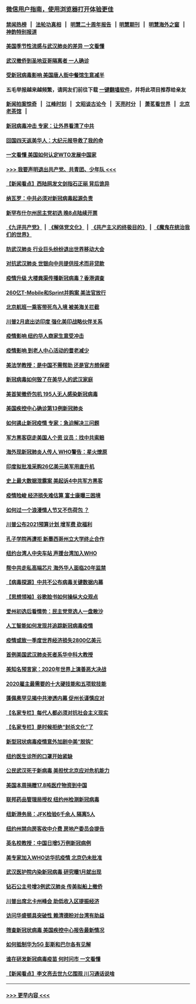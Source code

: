 ### [微信用户指南，使用浏览器打开体验更佳](https://github.com/gfw-breaker/banned-news1/blob/master/indexes/wechat-guide.md?t=0)
#### [禁闻热榜](热点新闻.md?t=0)  &nbsp;&nbsp;|&nbsp;&nbsp; [法轮功真相](https://github.com/gfw-breaker/truth/blob/master/README.md?t=0) &nbsp;&nbsp;|&nbsp;&nbsp; [明慧二十周年报告](https://github.com/gfw-breaker/mh-reports/blob/master/README.md?t=0) &nbsp;&nbsp;|&nbsp;&nbsp;[明慧期刊](https://github.com/gfw-breaker/mh-qikan) &nbsp;&nbsp;|&nbsp;&nbsp; [明慧海外之窗](https://github.com/gfw-breaker/mh-news/blob/master/README.md?t=0) &nbsp;&nbsp;|&nbsp;&nbsp; [神韵特别报道](https://github.com/gfw-breaker/mh-news/blob/master/shenyun.md?t=0)
#### [美国季节性流感与武汉肺炎的差异 一文看懂](../pages/nsc412/n11862428.md?t=02121211) 
#### [武汉撤侨到圣地亚哥隔离者 一人确诊](../pages/nsc412/n11862460.md?t=02121211) 
#### [受新冠病毒影响 美国唐人街中餐馆生意减半](../pages/nsc412/n11861940.md?t=02121211) 
#### 五毛举报越来越频繁，请网友们前往下载 [一键翻墙软件](https://github.com/gfw-breaker/ssr-accounts)，并将此项目推荐给亲友
#### [新闻拍案惊奇](https://github.com/gfw-breaker/banned-news1/blob/master/pages/link4.md) &nbsp;&nbsp;|&nbsp;&nbsp; [江峰时刻](https://github.com/gfw-breaker/banned-news1/blob/master/pages/link4.md) &nbsp;&nbsp;|&nbsp;&nbsp; [文昭谈古论今](https://github.com/gfw-breaker/banned-news1/blob/master/pages/link4.md) &nbsp;&nbsp;|&nbsp;&nbsp; [天亮时分](https://github.com/gfw-breaker/banned-news1/blob/master/pages/link4.md) &nbsp;&nbsp;|&nbsp;&nbsp; [萧茗看世界](https://github.com/gfw-breaker/banned-news1/blob/master/pages/link4.md) &nbsp;&nbsp;|&nbsp;&nbsp; [北京老茶馆](https://github.com/gfw-breaker/banned-news1/blob/master/pages/link4.md) &nbsp;&nbsp;|&nbsp;&nbsp; 
#### [新冠病毒冲击 专家：让外界看清了中共](../pages/nsc412/n11862280.md?t=02121211) 
#### [回国四天返美华人：大纪元报导救了我的命](../pages/nsc412/n11862181.md?t=02121211) 
#### [一文看懂 美国如何认定WTO发展中国家](../pages/nsc412/n11862051.md?t=02121211) 
#### [>>> 我要声明退出共产党、共青团、少年队 <<<](https://github.com/begood0513/goodnews/blob/master/quit/letter.md) 
#### [【新闻看点】西陆网发文剑指石正丽 背后诡异](../pages/nsc412/n11861792.md?t=02121211) 
#### [纳瓦罗：中共必须对新冠病毒起源负责](../pages/nsc412/n11861810.md?t=02121211) 
#### [新罕布什尔州民主党初选 晚8点陆续开票](../pages/nsc412/n11861872.md?t=02121211) 
#### [《九评共产党》](https://github.com/begood0513/9ping.md/blob/master/README.md) &nbsp;|&nbsp; [《解体党文化》](../../../../jtdwh.md/blob/master/README.md)  &nbsp;|&nbsp; [《共产主义的终极目的》](../../../../gczydzjmd.md/blob/master/README.md) &nbsp;|&nbsp; [《魔鬼在统治我们的世界》](../../../../mgztzwmdsj.md/blob/master/README.md) 
#### [防武汉肺炎 行业巨头纷纷退出世界移动大会](../pages/nsc412/n11861795.md?t=02121211) 
#### [对抗武汉肺炎 世银向中共提供技术而非贷款](../pages/nsc412/n11861652.md?t=02121211) 
#### [疫情升级 大楼粪渠传播新冠病毒？香港调查](../pages/nsc412/n11861556.md?t=02121211) 
#### [260亿T-Mobile和Sprint并购案 美法官放行](../pages/nsc412/n11861511.md?t=02121211) 
#### [北京航班一乘客带死鸟入境 被美海关拦截](../pages/nsc412/n11861317.md?t=02121211) 
#### [川普2月底出访印度 强化美印战略伙伴关系](../pages/nsc412/n11860557.md?t=02121211) 
#### [疫情影响  纽约华人商家生意受冲击](../pages/nsc412/n11860284.md?t=02121211) 
#### [疫情影响  到老人中心活动的耆老减少](../pages/nsc412/n11860199.md?t=02121211) 
#### [美法学教授：是中国不需帮助 还是官方想保密](../pages/nsc412/n11859492.md?t=02121211) 
#### [新冠病毒如何毁了在美华人的武汉家庭](../pages/nsc412/n11859524.md?t=02121211) 
#### [美首架撤侨包机 195人无人感染新冠病毒](../pages/nsc412/n11859908.md?t=02121211) 
#### [美国疾控中心确诊第13例新冠肺炎](../pages/nsc412/n11859966.md?t=02121211) 
#### [如何遏止新冠疫情 专家：急迫解决三问题](../pages/nsc412/n11859685.md?t=02121211) 
#### [军方黑客窃走美国人个资 议员：找中共索赔](../pages/nsc412/n11859371.md?t=02121211) 
#### [海外现新冠肺炎人传人 WHO警告：星火燎原](../pages/nsc412/n11859252.md?t=02121211) 
#### [印度拟批准采购26亿美元美军用直升机](../pages/nsc412/n11859143.md?t=02121211) 
#### [史上最大数据泄露案 美起诉4中共军方黑客](../pages/nsc412/n11859115.md?t=02121211) 
#### [疫情险峻 经济损失难估算 富士康曝三困境](../pages/nsc412/n11859120.md?t=02121211) 
#### [如何过一个浪漫情人节又不伤荷包 ？](../pages/nsc412/n11858969.md?t=02121211) 
#### [川普公布2021预算计划 增军费 砍福利](../pages/nsc412/n11859012.md?t=02121211) 
#### [孔子学院再遭拒 新墨西哥州立大学终止合作](../pages/nsc412/n11858661.md?t=02121211) 
#### [纽约台湾人中央车站  声援台湾加入WHO](../pages/nsc412/n11857757.md?t=02121211) 
#### [帮中共走私高端芯片 海外华人面临20年监禁](../pages/nsc412/n11855016.md?t=02121211) 
#### [【病毒探源】中共不公布病毒关键数据内幕](../pages/nsc412/n11856584.md?t=02121211) 
#### [【思想领袖】谷歌脸书如何操纵大众观点](../pages/nsc412/n11680874.md?t=02121211) 
#### [爱州初选后看情势：民主党竞选人一盘散沙](../pages/nsc412/n11856557.md?t=02121211) 
#### [人工智能如何发现并追踪新冠病毒疫情](../pages/nsc412/n11856398.md?t=02121211) 
#### [疫情或致一季度世界经济损失2800亿美元](../pages/nsc412/n11855639.md?t=02121211) 
#### [首例美国武汉肺炎死者系华中科大教授](../pages/nsc412/n11855500.md?t=02121211) 
#### [美知名预言家：2020年世界上演善恶大决战](../pages/nsc412/n11855418.md?t=02121211) 
#### [2020雇主最需要的十大硬技能和五项软技能](../pages/nsc412/n11850953.md?t=02121211) 
#### [蓬佩奥罕见揭中共渗透内幕 促州长谨慎应对](../pages/nsc412/n11854685.md?t=02121211) 
#### [【名家专栏】每代人都必须对抗社会主义现实](../pages/nsc412/n11831412.md?t=02121211) 
#### [【名家专栏】是时候拒绝“封杀文化”了](../pages/nsc412/n11814093.md?t=02121211) 
#### [新型冠状病毒疫情意外加剧中美“脱钩”](../pages/nsc412/n11854475.md?t=02121211) 
#### [纽约医生诊所的口罩开始紧缺](../pages/nsc412/n11853364.md?t=02121211) 
#### [公民武汉死于新病毒 美担忧北京应对危机能力](../pages/nsc412/n11854331.md?t=02121211) 
#### [美国本周捐赠17.8吨医疗物资到中国](../pages/nsc412/n11854269.md?t=02121211) 
#### [联邦药品管理局授权  纽约州检测新冠病毒](../pages/nsc412/n11853371.md?t=02121211) 
#### [纽新港务局：JFK检验6千余人  隔离5人](../pages/nsc412/n11853366.md?t=02121211) 
#### [纽约州禁向房客收中介费  房地产委员会提告](../pages/nsc412/n11853360.md?t=02121211) 
#### [英名校教授：中国日增5万例新冠病例](../pages/nsc412/n11854174.md?t=02121211) 
#### [美专家加入WHO访华抗疫情 北京仍未批准](../pages/nsc412/n11854043.md?t=02121211) 
#### [武汉医护院内染新冠病毒 研究曝1月就出现](../pages/nsc412/n11852928.md?t=02121211) 
#### [钻石公主号增3例武汉肺炎 传美拟船上撤侨](../pages/nsc412/n11853240.md?t=02121211) 
#### [川普出席北卡州峰会 助低收入区提振经济](../pages/nsc412/n11853232.md?t=02121211) 
#### [访问华盛顿具突破性 赖清德盼对台湾有助益](../pages/nsc412/n11853129.md?t=02121211) 
#### [筛查新冠状病毒 美国疾控中心报告最新情况](../pages/nsc412/n11853070.md?t=02121211) 
#### [如何抵制华为5G 彭斯和巴尔各有见解](../pages/nsc412/n11852535.md?t=02121211) 
#### [谁在研发新冠病毒疫苗 何时问市 一文看懂](../pages/nsc412/n11852840.md?t=02121211) 
#### [【新闻看点】李文亮去世九亿围观 川习通话说啥](../pages/nsc412/n11852360.md?t=02121211) 

----
#### [ >>> 更早内容 <<< ](../indexes/nsc412-earlier.md)
